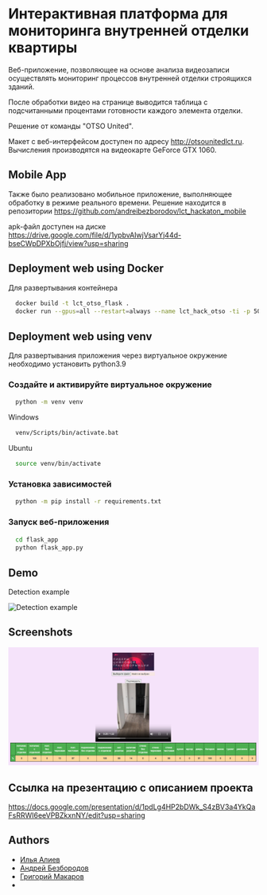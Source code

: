 
# Интерактивная платформа для мониторинга внутренней отделки квартиры

Веб-приложение, позволяющее на основе анализа видеозаписи осуществлять мониторинг процессов внутренней отделки строящихся зданий.

После обработки видео на странице выводится таблица с подсчитанными процентами готовности каждого элемента отделки.

Решение от команды "OTSO United".

Макет с веб-интерфейсом доступен по адресу http://otsounitedlct.ru. Вычисления производятся на видеокарте GeForce GTX 1060.

## Mobile App
Также было реализовано мобильное приложение, выполняющее обработку в режиме реального времени. Решение находится в репозитории https://github.com/andreibezborodov/lct_hackaton_mobile

apk-файл доступен на диске https://drive.google.com/file/d/1ypbvAIwjVsarYj44d-bseCWpDPXbOjfj/view?usp=sharing

## Deployment web using Docker

Для развертывания контейнера 

```bash
  docker build -t lct_otso_flask .
  docker run --gpus=all --restart=always --name lct_hack_otso -ti -p 5004:5005 lct_otso_flask
```

## Deployment web using venv

Для развертывания приложения через виртуальное окружение необходимо установить python3.9

### Создайте и активируйте виртуальное окружение 
```bash
  python -m venv venv
```
Windows 
```bash
  venv/Scripts/bin/activate.bat
```
Ubuntu 
```bash
  source venv/bin/activate
```
### Установка зависимостей
```bash
  python -m pip install -r requirements.txt
```
### Запуск веб-приложения
```bash
  cd flask_app
  python flask_app.py
```

## Demo

Detection example

![Detection example](https://github.com/alievilya/lct_hackaton_web/blob/main/flask_app/data/git_demo/demo1.gif)



## Screenshots
![image demo](https://github.com/alievilya/lct_hackaton_web/blob/main/flask_app/data/git_demo/demo2.png?raw=true)

## Ссылка на презентацию с описанием проекта
https://docs.google.com/presentation/d/1pdLg4HP2bDWk_S4zBV3a4YkQaFsRRWI6eeVPBZkxnNY/edit?usp=sharing

## Authors

- [Илья Алиев](https://www.github.com/alievilya)
- [Андрей Безбородов](https://github.com/andreibezborodov)
- [Григорий Макаров](https://github.com/grifon-239)
- 